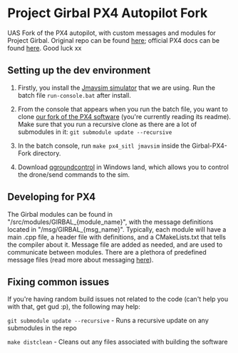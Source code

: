 # Project Girbal PX4 Autopilot Fork

UAS Fork of the PX4 autopilot, with custom messages and modules for Project Girbal. Original repo can be found [here](https://github.com/PX4/PX4-Autopilot); official PX4 docs can be found [here](https://docs.px4.io/master/en/). Good luck xx

## Setting up the dev environment
1. Firstly, you install the [Jmavsim simulator](https://docs.px4.io/master/en/dev_setup/dev_env_windows_cygwin.html) that we are using. Run the batch file `run-console.bat` after install. 

2. From the console that appears when you run the batch file, you want to clone [our fork of the PX4 software](https://github.com/MonashUAS/Girbal-PX4-Fork) (you're currently reading its readme). Make sure that you run a recursive clone as there are a lot of submodules in it: `git submodule update --recursive`

3. In the batch console, run `make px4_sitl jmavsim` inside the Girbal-PX4-Fork directory. 

3. Download [qgroundcontrol](https://docs.qgroundcontrol.com/master/en/releases/daily_builds.html) in Windows land, which allows you to control the drone/send commands to the sim.

## Developing for PX4
The Girbal modules can be found in "/src/modules/GIRBAL_{module_name}", with the message definitions located in "/msg/GIRBAL_{msg_name}". Typically, each module will have a main .cpp file, a header file with definitions, and a CMakeLists.txt that tells the compiler about it. Message file are added as needed, and are used to communicate between modules. There are a plethora of predefined message files (read more about messaging [here](https://docs.px4.io/master/en/middleware/uorb.html)). 

## Fixing common issues
If you're having random build issues not related to the code (can't help you with that, get gud :p), the following may help:

`git submodule update --recursive` - Runs a recursive update on any submodules in the repo

`make distclean` - Cleans out any files associated with building the software
